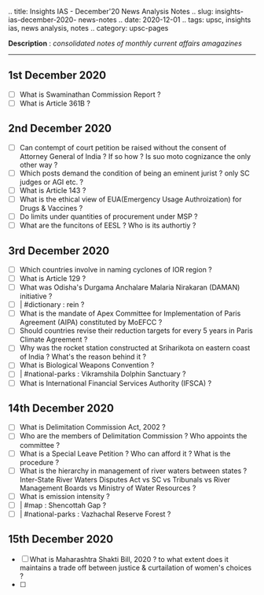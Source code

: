 .. title: Insights IAS - December'20 News Analysis Notes
.. slug: insights-ias-december-2020- news-notes
.. date: 2020-12-01 
.. tags: upsc, insights ias, news analysis, notes
.. category: upsc-pages

**Description** : *consolidated notes of monthly current affairs amagazines*
<!-- TEASER_END -->

***

## 1st December 2020
- [ ] What is Swaminathan Commission Report ? 
- [ ] What is Article 361B ? 

## 2nd December 2020
- [ ] Can contempt of court petition be raised without the consent of Attorney General of India ? If so how ? Is suo moto cognizance the only other way ? 
- [ ] Which posts demand the condition of being an eminent jurist ? only SC judges or AGI etc.  ?
- [ ] What is Article 143 ?
- [ ] What is the ethical view of EUA(Emergency Usage Authroization) for Drugs & Vaccines ?
- [ ] Do limits under quantities of procurement under MSP ? 
- [ ] What are the funcitons of EESL ? Who is its authortiy ? 

## 3rd December 2020
- [ ] Which countries involve in naming cyclones of IOR region ? 
- [ ] What is Article 129 ? 
- [ ] What was Odisha's Durgama Anchalare Malaria Nirakaran (DAMAN) initiative ? 
- [ ] | #dictionary : rein ? 
- [ ] What is the mandate of Apex Committee for Implementation of Paris Agreement (AIPA) constituted by MoEFCC ? 
- [ ] Should countries revise their reduction targets for every 5 years in Paris Climate Agreement ?
- [ ] Why was the rocket station constructed at Sriharikota on eastern coast of India ? What's the reason behind it ?
- [ ] What is Biological Weapons Convention ? 
- [ ] | #national-parks : Vikramshila Dolphin Sanctuary ? 
- [ ] What is International Financial Services Authority (IFSCA) ? 

## 14th December 2020
- [ ] What is Delimitation Commission Act, 2002 ? 
- [ ] Who are the members of Delimitation Commission ? Who appoints the committee ? 
- [ ] What is a Special Leave Petition ? Who can afford it ? What is the procedure ? 
- [ ] What is the hierarchy in management of river waters between states ? Inter-State River Waters Disputes Act vs SC vs Tribunals vs River Management Boards vs Ministry of Water Resources ? 
- [ ] What is emission intensity ? 
- [ ] | #map : Shencottah Gap ? 
- [ ] | #national-parks : Vazhachal Reserve Forest ? 

## 15th December 2020
- [ ] What is Maharashtra Shakti Bill, 2020 ? to what extent does it maintains a trade off between justice & curtailation of women's choices ?
- [ ] 